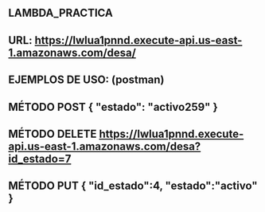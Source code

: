 LAMBDA_PRACTICA
---------------
URL: 
https://lwlua1pnnd.execute-api.us-east-1.amazonaws.com/desa/
--------------------------
EJEMPLOS DE USO: (postman)
--------------------------
MÉTODO POST 
{ 
"estado": "activo259" 
}
-------------------------------------------------------------------------
MÉTODO DELETE 
https://lwlua1pnnd.execute-api.us-east-1.amazonaws.com/desa?id_estado=7
-------------------------------------------------------------------------
MÉTODO PUT 
{ 
"id_estado":4, 
"estado":"activo" 
}
-------------------------------------------------------------------------
